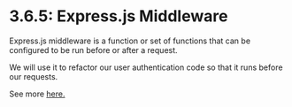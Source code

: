 # 3.6.5: Express.js Middleware

Express.js middleware is a function or set of functions that can be configured to be run before or after a request.

We will use it to refactor our user authentication code so that it runs before our requests.

See more [here.](https://expressjs.com/en/guide/using-middleware.html)

